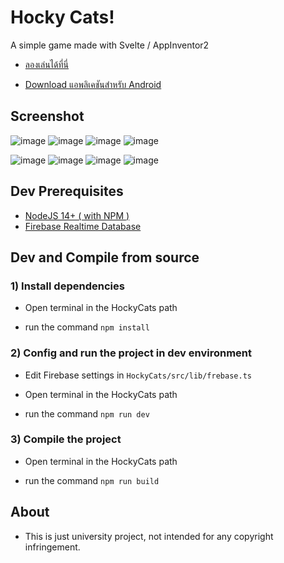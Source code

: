 # Hocky Cats!
A simple game made with Svelte / AppInventor2 

- [ลองเล่นได้ที่นี่](https://nitipolpat.com)

- [Download แอพลิเคชันสำหรับ Android](https://nitipolpat.com/hocky/hockydev.apk)

## Screenshot

![image](https://media.discordapp.net/attachments/909812235583492189/944610583230181386/www.nitipolpat.com_720p.png?width=1214&height=683)
![image](https://media.discordapp.net/attachments/909812235583492189/944610653421842562/www.nitipolpat.com_720p_4.png?width=1214&height=683)
![image](https://media.discordapp.net/attachments/909812235583492189/944611182910787644/unknown.png)
![image](https://media.discordapp.net/attachments/909812235583492189/944611304218439720/unknown.png)

![image](https://media.discordapp.net/attachments/909812235583492189/944610815078703115/Screenshot_2022-02-19-22-00-53-938_appinventor.ai_icezaaizcg.pingpongkorn.jpg?width=307&height=682)
![image](https://media.discordapp.net/attachments/909812235583492189/944610815321997322/Screenshot_2022-02-19-22-02-00-683_appinventor.ai_icezaaizcg.pingpongkorn.jpg?width=307&height=682)
![image](https://media.discordapp.net/attachments/909812235583492189/944610929147002911/Screenshot_2022-02-16-07-18-34-682_appinventor.ai_icezaaizcg.pingpongkorn.jpg?width=307&height=682)
![image](https://media.discordapp.net/attachments/909812235583492189/944610929482530856/Screenshot_2022-02-16-07-24-09-057_appinventor.ai_icezaaizcg.pingpongkorn.jpg?width=307&height=682)

  
## Dev Prerequisites

*  [NodeJS 14+ ( with NPM )](https://nodejs.org/en/)
*  [Firebase Realtime Database](https://firebase.google.com/)

## Dev and Compile from source

### 1) Install dependencies

- Open terminal in the HockyCats path

- run the command `npm install`

### 2) Config and run the project in dev environment

- Edit Firebase settings in `HockyCats/src/lib/frebase.ts`

- Open terminal in the HockyCats path

- run the command `npm run dev`

### 3) Compile the project

- Open terminal in the HockyCats path

- run the command `npm run build`

## About

- This is just university project, not intended for any copyright infringement.
